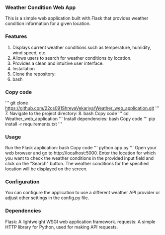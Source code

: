### Weather Condition Web App
This is a simple web application built with Flask that provides weather condition information for a given location.

### Features
1. Displays current weather conditions such as temperature, humidity, wind speed, etc.
2. Allows users to search for weather conditions by location.
3. Provides a clean and intuitive user interface.
4. Installation
5. Clone the repository:
6. bash
### Copy code
'''
git clone https://github.com/22cs091ShreyaVekariya/Weather_web_application.git
'''
7. Navigate to the project directory:
8. bash
Copy code
'''
cd Weather_web_application
'''
Install dependencies:
bash
Copy code
'''
pip install -r requirements.txt
'''
### Usage
Run the Flask application:
bash
Copy code
'''
python app.py
'''
Open your web browser and go to http://localhost:5000.
Enter the location for which you want to check the weather conditions in the provided input field and click on the "Search" button.
The weather conditions for the specified location will be displayed on the screen.
### Configuration
You can configure the application to use a different weather API provider or adjust other settings in the config.py file.

### Dependencies
Flask: A lightweight WSGI web application framework.
requests: A simple HTTP library for Python, used for making API requests.
